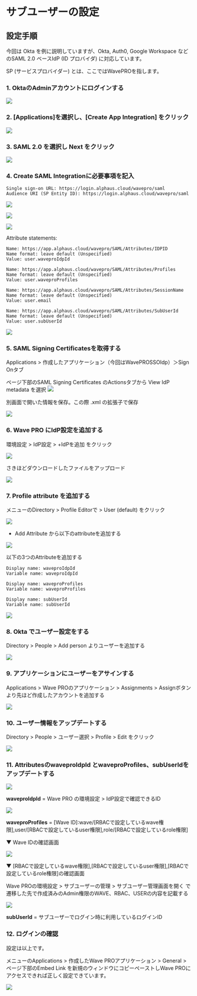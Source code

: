 # サブユーザーの設定

## 設定手順

今回は Okta を例に説明していますが、Okta, Auth0, Google Workspace などのSAML 2.0 ベースIdP (ID プロバイダ) に対応しています。

SP (サービスプロバイダー) とは、ここではWavePROを指します。

### 1. OktaのAdminアカウントにログインする

![](https://lh6.googleusercontent.com/Uy5ljABV91COgxWZX72869XMHvRx\_BjaX8dzjhqHjPSg-wPC45apSs4\_14ALmyP31AOK31b0z148StseO\_tDkMi5T9rYJOIUCWSboR\_PsMWIR7kzeRMHQrUQL7PbXx3LPK0e-cKAvsEs2SekI6ii02E)

### 2. [Applications]を選択し、[Create App Integration] をクリック

![](https://lh3.googleusercontent.com/jaJQzadOmX6dMr4m4oHwKGAlJF2DOLN\_q2ksbcQVevtpl52FLt8xe2tPrTv6oPQKgsLbYUY4beEHV89YdzuV7\_qfCeTQZOlWYnQBVlvODonDxvrXVO8hvEgt-LQBpFD-kFSk-1kBTfb03fK0aNehnu8)

### 3. SAML 2.0 を選択し Next をクリック

![](https://lh3.googleusercontent.com/aPLMh1l89It\_dkBVAml8zu63zKoEasJlVI-ifK\_WPQpdC0\_K2ZoLqL9m71S\_ZE1lWiiVHlUALDry8amfwIS6Uej2RcpGCNekA9auLdu9wDS9wmJr51NXshfMFt6kpJsfLpAiJ9JthiDk79sNEOMzhQ4)

### 4. Create SAML Integrationに必要事項を記入

```
Single sign-on URL: https://login.alphaus.cloud/wavepro/saml
Audience URI (SP Entity ID): https://login.alphaus.cloud/wavepro/saml
```

![](https://lh3.googleusercontent.com/pGyaM9S\_tlS1-7B2GUU-Kxt0mXE4YHuzyuiQthwCu\_drHadjye2VDj\_o2Kf2shfsCRGwQqMZUZ7nMkGK8aEJ8WG0l\_xNjyIOSXXh0mAFwJb8cDBQOh0ciqVuS3t761DXUHtfY3UsauWDrvIYELTSgeo)

![](https://lh5.googleusercontent.com/LCnuI-NA33Q--iX51iq2ORs2ryQmUHbxuUEAxtV4Kbds0RQVnnfgIokyYitVuyFyeyuWmTtPw0AwVytLYqCCVlaasJIAEVV6VQ2hyZOiI07B5nbVd6jte9eohITLSdfZDl2WRLZfAJmB\_hrEDTZIoko)

![](https://lh5.googleusercontent.com/DVNYoR9n6VNYqADzdWiJXFljTAbq75v8FZnXJF3dspLwIL60T94Zcm\_L23yGn5EcEQ6du08EZOTJWn70kgoGGQ3kJIRUmqw3i8cq0-Mfm-jJ6J5gd52RqFoc7pQ9mgMfBH3-hangMFmN8QwfBohphS8)

Attribute statements:

```
Name: https://app.alphaus.cloud/wavepro/SAML/Attributes/IDPID
Name format: leave default (Unspecified)
Value: user.waveproIdpId

Name: https://app.alphaus.cloud/wavepro/SAML/Attributes/Profiles
Name format: leave default (Unspecified)
Value: user.waveproProfiles

Name: https://app.alphaus.cloud/wavepro/SAML/Attributes/SessionName
Name format: leave default (Unspecified)
Value: user.email

Name: https://app.alphaus.cloud/wavepro/SAML/Attributes/SubUserId
Name format: leave default (Unspecified)
Value: user.subUserId
```

![](https://lh6.googleusercontent.com/swpeqG\_KmSgCKuXsjw0PzQxOTrKckttkeKXPs0Nb6LGpxvU3NKXAWvFeADPScdX50fHILuWzsh8qGAMPyCogbSG4ehrDolIoPklNlG5aZ9-3IyuuR0XqxekbE2Vbg8jo6KMA5KUMkEAZmKf5wyr1M88)

### 5. SAML Signing Certificatesを取得する

Applications > 作成したアプリケーション（今回はWavePROSSOIdp）＞Sign Onタブ

ページ下部のSAML Signing Certificates のActionsタブから View IdP metadata を選択
![](https://lh4.googleusercontent.com/\_68\_f\_D8JpUv8iF951Qlc0qrufGpbZABuf2poFMTYmyL0fieXf6YfKvCskPhBAI4WZT61u4svnI-DAFJXnDnI-z8-KvrJ4nZJQQ8iKLPv6xNSqyIk1\_7seD2gLkyYnnzYIa8iwojreGA5zT4vl0bOE0)

別画面で開いた情報を保存。この際 .xml の拡張子で保存

![](https://lh4.googleusercontent.com/hI315HxdHoOMVia70ny28-KUaGMwOcPluXUsbzcgmlEt8TqmkigYWih0SqmJIG2yoyBIwmwCLIX\_-UaEQEPOrgGrizhcHBr-3W6UnbVc3-uUz3ZflJ9BdbPt7oj6KxupP1WXXX1BFmlWU9mZsTSNk3g)

### 6. Wave PRO にIdP設定を追加する

環境設定 > IdP設定 > +IdPを追加 をクリック

![](https://lh3.googleusercontent.com/CZq7uqBVyRQMtQSMbpz2LLOGw45KoI5fevBj\_4rMGzET9NMLAV9wCEZSFlqEUWULUUHrDguVjxbV7CmOt9TZFBbE4Ps3wTsoo-95OUYHWMkZTJuQls3Le2H5Yj7YFIeCcy2VWaxDTzevAodErBQDMSI)

さきほどダウンロードしたファイルをアップロード

![](https://lh5.googleusercontent.com/laC-ofS54vNYMtdzNeow1vpOnxv2kerIgEPILgF6pldo3ClvZim977GZ9kTtA0XGg2BrQ5j-ohHLcR0xwNX50VAqLPnFw3pTb3SpndKo3XmDan3LiFP8VQwx5HUSUBctjtWHfOuLMCgUgsEauCGKCG0)

### 7. Profile attribute を追加する

メニューのDirectory > Profile Editorで > User (default) をクリック

![](https://lh4.googleusercontent.com/QDUzDJSj4IkaCb59pP95C1eaMmjg\_J5uPcLhVNZFX02Y04SJiUlG9QqkhLZTYjU\_SRfXk6jpFRCTyb\_TdBXvpVFQ\_xq-Z0zAevmgvR-Yz6M-V2TIV4bOMmCVIhvnaDI95ZDfwox0xsB2QzISKzOK354)

* Add Attribute から以下のattributeを追加する

![](https://lh4.googleusercontent.com/1hMKXezpJmMpD4Ch3nAQ4WPx9tJXIpfuzGTeKSd\_Hs-Ph\_02J8zBqt5CTizZFGd9fUEAh65wSJItZCsYJg-S-DMgp8cf6mOEJVVqfK5usy4Y7SCnsb5P1hxqIe0YhPBMF8EshLkOPJyt1pg5xO8cDKY)

以下の3つのAttributeを追加する

```
Display name: waveproIdpId
Variable name: waveproIdpId

Display name: waveproProfiles
Variable name: waveproProfiles

Display name: subUserId
Variable name: subUserId
```

![](https://lh4.googleusercontent.com/2XyK4y54C-S17M8PrXsM3RGfkjUgdDNOfx4Dm4AG58vOal4Pa00cz0ERe9LuL9\_WJLMaglDGBuu3kKIL7DFB3oBbA-7GmXYcKZndt7vA1LvsVGaLjGJfsrC0lA8XTEKjcQDg6xkGTCbnPAIMpF2CxgA)

### 8. Okta でユーザー設定をする

Directory > People > Add person よりユーザーを追加する

![](https://lh6.googleusercontent.com/MAHmwzSuRKFzs0tcINmTUJgMtY0mCLrjJ-k0xA9Gu12egtJqADbpax4O8p62zSW-KhJmsACbWZDdrsnl8o9DWSX-Aas5n7kvIrLOOzroODpDDBbNcuJ8w-Mx1Q4t\_JsMyjZNKMDQfy-jK01ylWRP6zo)

### 9. アプリケーションにユーザーをアサインする

Applications > Wave PROのアプリケーション > Assignments > Assignボタンより先ほど作成したアカウントを追加する

![](https://lh3.googleusercontent.com/ErmUoPhOKG-ivMHZummEsC97iSQeIN\_uDbj9YIIfIwHtLUq2LfbHeMkAi7OpU8j6M\_8cyo-ApeT-8zbKFQ4f-CcVZDC1xWngEaZnvcUzkyq45urEeC1qfytLI3iAUjwHdTTKz1SaVASjzpJJa\_4n9Fk)

### 10. ユーザー情報をアップデートする

Directory > People > ユーザー選択 > Profile > Edit をクリック

![](https://lh3.googleusercontent.com/1ln35NI-H3xnXUslYfzeD3X00kbVhV4BpvNQSVZZbTyI3PKlsTf3OlxasbrwjFO3Ks5j0k\_oGm3Luc9020I3FMghyiC47WV\_GCryMaX4ihHbgeJ\_7jXdav\_s4DGbrSxEVbhaS4yofNJAbjtkKRg4\_3k)

### 11. AttributesのwaveproIdpId とwaveproProfiles、subUserIdをアップデートする

![](https://lh5.googleusercontent.com/WuTm4AqKllRoUOLLA5eJLcAQmt2pJy543KmfQ7VMnZDNb\_ugn5QbUn1aG1ZYiLIhh6g8CV2oxZ1ik60Zfj-ATltzezKS2XwRaTz0HEQVIW8-H0mmMnuLgS1AAOwVvwChbPpofWsBZ0tQ4QtWD49LT-U)

**waveproIdpId** = Wave PRO の環境設定 > IdP設定で確認できるID

![](https://lh3.googleusercontent.com/eK-DegNR0uijI01U88osDju5F4twW2GHNZXCTdXM8ehtv\_\_ZPfq-KDNR4fLzNllzU5y5ITh1tAtgPNpc7n44VOKkfW0Awv\_bbFyFiSaSAx50b7zlyCZ1YNgJXaWnxe4Rmvke0EOCsbUWb\_d7trqe5VU)

**waveproProfiles** = [Wave ID]:wave/[RBACで設定しているwave権限],user/[RBACで設定しているuser権限],role/[RBACで設定しているrole権限]

▼ Wave IDの確認画面

![](https://lh6.googleusercontent.com/B\_c\_dHnD3n3qqW15R1q4VVsNxVVVsT7fFfDV\_wBV6xfEAAbblidaIqINqEQM-D9e6EDPV2pRgYcDXZ5uGK9HqHxeT7QVcBd\_9deYsONhHLkEXBZMfIcZ1dXF8FV5MT-nNXuiu1uVsK38runFYM71YHI)

▼ [RBACで設定しているwave権限],[RBACで設定しているuser権限],[RBACで設定しているrole権限]の確認画面

Wave PROの環境設定 > サブユーザーの管理 > サブユーザー管理画面を開く で遷移した先で作成済みのAdmin権限のWAVE、RBAC、USERの内容を記載する

![](https://lh5.googleusercontent.com/-CwS-6ivB9FoHwCS9C3cTvSxEt9tliCNmgsreJMgJZljJvIwYnXRUlMYQYLzl0vF\_cyBAKQ5RRe1DnUWmgK8LqitiVdqb066t6YwUcbnQUv8EFBM00ioSWYP2lh5Opd-e4Mfv\_mO7Dwh\_\_obJHviOB8)

**subUserId** = サブユーザーでログイン時に利用しているログインID

### 12. ログインの確認

設定は以上です。

メニューのApplications > 作成したWave PROアプリケーション > General > ページ下部のEmbed Link を新規のウィンドウにコピーペーストしWave PROにアクセスできれば正しく設定できています。

![](https://lh6.googleusercontent.com/qwfWGJ5Gxk4t16l51rLXTQMZDFGSJVjlb\_EVXFpq9sJBir4bYzUT8tNADW8Ygv8-5ge9WHHlznR-64G9wfA0M8f06n5Oy9Hud\_geWMbAVWYYlnfo30rjKvrLaTZVItL6uqpc4ZflYIPMDzDHiecZ3wM)
